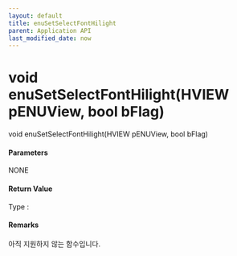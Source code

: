 ```yaml
---
layout: default
title: enuSetSelectFontHilight
parent: Application API
last_modified_date: now
---
```

# void enuSetSelectFontHilight\(HVIEW pENUView, bool bFlag\)

void enuSetSelectFontHilight\(HVIEW pENUView, bool bFlag\)

#### Parameters

NONE

#### Return Value

Type :

#### Remarks

아직 지원하지 않는 함수입니다.



